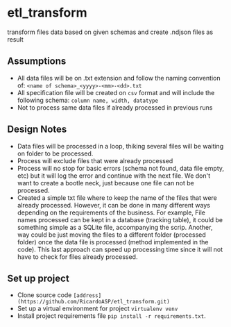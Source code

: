 # etl_transform
transform files data based on given schemas and create .ndjson files as result

## Assumptions
* All data files will be on .txt extension and follow the naming convention of: `<name of schema>_<yyyy>-<mm>-<dd>.txt`
* All specification file will be created on `csv` format and will include the following schema: `column name, width, datatype`
* Not to process same data files if already processed in previous runs

## Design Notes
* Data files will be processed in a loop, thiking several files will be waiting on folder to be processed.
* Process will exclude files that were already processed
* Process will no stop for basic errors (schema not found, data file empty, etc) but it will log the error and continue with the next file. We don't want to create a bootle neck, just because one file can not be processed.
* Created a simple txt file where to keep the name of the files that were already processed. However, it can be done in many different ways depending on the requirements of the business. For example, File names processed can be kept in a database (tracking table), it could be something simple as a SQLite file, accompanying the scrip. Another, way could be just moving the files to a different folder (processed folder) once the data file is processed (method implemented in the code). This last approach can speed up processing time since it will not have to check for files already processed.

## Set up project
* Clone source code `[address](https://github.com/RicardoASP/etl_transform.git)`
* Set up a virtual environment for project `virtualenv venv`
* Install project requirements file `pip install -r requirements.txt`. 
